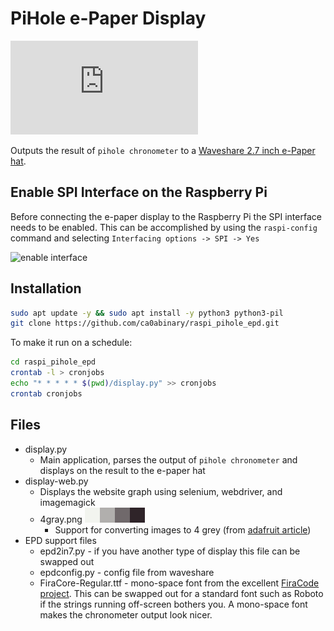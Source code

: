 # PiHole e-Paper Display

![e-paper hat image](https://www.waveshare.com/w/thumb.php?f=2.7inch-e-paper-hat-3.jpg&width=300)

Outputs the result of `pihole chronometer` to a [Waveshare 2.7 inch e-Paper hat](https://www.waveshare.com/wiki/2.7inch_e-Paper_HAT).

## Enable SPI Interface on the Raspberry Pi

Before connecting the e-paper display to the Raspberry Pi the SPI interface needs to be enabled. This can be accomplished by using the `raspi-config` command and selecting `Interfacing options -> SPI -> Yes`

![enable interface](https://www.waveshare.com/w/upload/1/1e/RPI_open_spi.png)

## Installation

```sh
sudo apt update -y && sudo apt install -y python3 python3-pil
git clone https://github.com/ca0abinary/raspi_pihole_epd.git
```

To make it run on a schedule:

```sh
cd raspi_pihole_epd
crontab -l > cronjobs
echo "* * * * * $(pwd)/display.py" >> cronjobs
crontab cronjobs
```

## Files

- display.py
  - Main application, parses the output of `pihole chronometer` and displays on the result to the e-paper hat
- display-web.py
  - Displays the website graph using selenium, webdriver, and imagemagick
  - 4gray.png <img src="4gray.png" height="24">
    - Support for converting images to 4 grey (from [adafruit article](https://learn.adafruit.com/adafruit-eink-display-breakouts/drawing-bitmaps))
- EPD support files
  - epd2in7.py - if you have another type of display this file can be swapped out
  - epdconfig.py - config file from waveshare
  - FiraCore-Regular.ttf - mono-space font from the excellent [FiraCode project](https://github.com/tonsky/FiraCode). This can be swapped out for a standard font such as Roboto if the strings running off-screen bothers you. A mono-space font makes the chronometer output look nicer.
